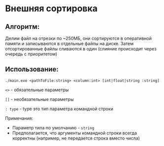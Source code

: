 # Внешняя сортировка
## Алгоритм:
Делим файл на отрезки по ~250МБ, они сортируются в оперативной памяти и записываются в отдельные файлы на диске. Затем отсортированные файлы сливаются в один (слияние происходит через очередь с приоритетом)
## Использование:
```
./main.exe <pathToFile:string> <column:int> [int|float|string :string]
```
```<>``` - обязательные параметры

```[]``` - необязательные параметры

```: type``` - type это тип параметра командной строки

Примечания:

* Параметр типа по умолчанию - ```string```
* Предполагается, что аргументы командной строки всегда корректны (например, не передается строка вместо числа)
